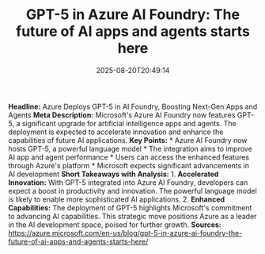 ﻿---
title: "GPT-5 in Azure AI Foundry: The future of AI apps and agents starts here"
date: "2025-08-20T20:49:14"
category: "Markets"
summary: ""
slug: "gpt5 in azure ai foundry the future of ai apps and agents st"
source_urls:
  - "https://azure.microsoft.com/en-us/blog/gpt-5-in-azure-ai-foundry-the-future-of-ai-apps-and-agents-starts-here/"
seo:
  title: "GPT-5 in Azure AI Foundry: The future of AI apps and agents starts here | Hash n Hedge"
  description: ""
  keywords: ["news", "markets", "brief"]
---
**Headline:** Azure Deploys GPT-5 in AI Foundry, Boosting Next-Gen Apps and Agents  **Meta Description:** Microsoft's Azure AI Foundry now features GPT-5, a significant upgrade for artificial intelligence apps and agents. The deployment is expected to accelerate innovation and enhance the capabilities of future AI applications.  **Key Points:**  * Azure AI Foundry now hosts GPT-5, a powerful language model * The integration aims to improve AI app and agent performance * Users can access the enhanced features through Azure's platform * Microsoft expects significant advancements in AI development  **Short Takeaways with Analysis:**  1. **Accelerated Innovation:** With GPT-5 integrated into Azure AI Foundry, developers can expect a boost in productivity and innovation. The powerful language model is likely to enable more sophisticated AI applications. 2. **Enhanced Capabilities:** The deployment of GPT-5 highlights Microsoft's commitment to advancing AI capabilities. This strategic move positions Azure as a leader in the AI development space, poised for further growth.  **Sources:** https://azure.microsoft.com/en-us/blog/gpt-5-in-azure-ai-foundry-the-future-of-ai-apps-and-agents-starts-here/ 
